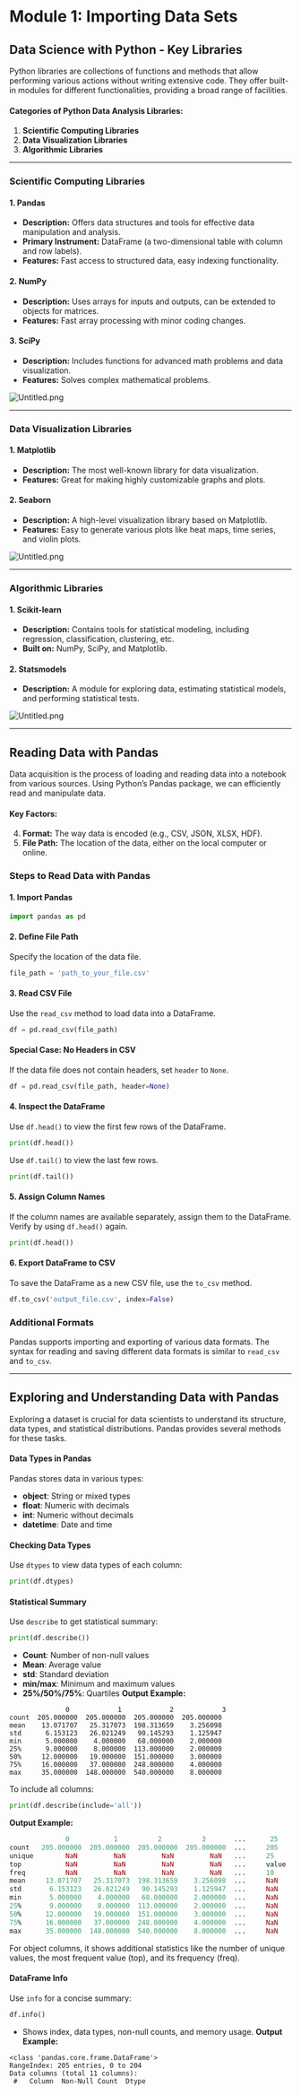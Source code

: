 

# Module 1: Importing Data Sets
## Data Science with Python - Key Libraries
Python libraries are collections of functions and methods that allow performing various actions without writing extensive code. They offer built-in modules for different functionalities, providing a broad range of facilities.
#### Categories of Python Data Analysis Libraries:
1. **Scientific Computing Libraries**
2. **Data Visualization Libraries**
3. **Algorithmic Libraries**

___
### Scientific Computing Libraries
#### 1. **Pandas**
- **Description:** Offers data structures and tools for effective data manipulation and analysis.
- **Primary Instrument:** DataFrame (a two-dimensional table with column and row labels).
- **Features:** Fast access to structured data, easy indexing functionality.
#### 2. **NumPy**
- **Description:** Uses arrays for inputs and outputs, can be extended to objects for matrices.
- **Features:** Fast array processing with minor coding changes.
#### 3. **SciPy**
- **Description:** Includes functions for advanced math problems and data visualization.
- **Features:** Solves complex mathematical problems.

![Untitled.png](https://prod-files-secure.s3.us-west-2.amazonaws.com/03e82b26-cccb-4906-bb56-adabcbdc0655/997ac361-58a8-4f04-bb0f-79fea4baa761/Untitled.png?X-Amz-Algorithm=AWS4-HMAC-SHA256&X-Amz-Content-Sha256=UNSIGNED-PAYLOAD&X-Amz-Credential=ASIAZI2LB466YWHFIWXH%2F20250208%2Fus-west-2%2Fs3%2Faws4_request&X-Amz-Date=20250208T031631Z&X-Amz-Expires=3600&X-Amz-Security-Token=IQoJb3JpZ2luX2VjEGsaCXVzLXdlc3QtMiJHMEUCIQCs5m9GQgJE3z7oq9sPHduNLtXD88eyS1zuLr4Thss91AIgPgRC26WqIiy4vS0xDMZj9HHBgm0AsysBphyMGraPyy4qiAQIhP%2F%2F%2F%2F%2F%2F%2F%2F%2F%2FARAAGgw2Mzc0MjMxODM4MDUiDC8uRYf75Lr3PM7poyrcA23REFBrFsLymgGI44xMVrfMWSSExwN6qQAaW6Bjk3twDi3wiZJ5leblTP1cNPohn1%2BsDkrdNE4u1Nha7qTE5hl6RKl8aiYUSNUMtRC8CCwylsUu7e31vGkc%2F3MasSyB4n25TV514Kt3DV7Lldy9caly9itGN44NERlD3G0b0EQIEueLXdPPOeoqRhyLA6YPY%2Bvj72d5sKAC%2FQGHrhsJOT80mzXcleipuL60T1cq0DRyXzGM7NwXuUD8csk%2Bfky%2FR7CxTQO3WHbfv1zb%2FOeAjGFGdFmUJ%2BeHcDM1LRZ0H3GGChCEJ4BC8lKjBt4WEfJeydcwgJ0pBBbZZKIARYI7b0bthMiw9j4h0em3%2BrzY0pzdt2STfcdwHhvwMijp%2BkZUlmdvSnyeCw8cgtAseBSuIatYRtfvi7D8O9L4h%2FIfOmgGgFMjyYjIB6oOGHe7vsms%2F4BUpbL3rcJoIAAlcM6vIqDZ%2BgzTZVIBg6B%2Fj6zNoxTBn29LrIs439XpzcTAHUM5cgrHjvqEm9n%2BAioC5wZvV0x4BacIugm7GqUCw%2FrsoweS%2B6PD%2B3ubavt5OUjOHVvPoMMBaB%2F9GMLEijV15ry3EYEG4BEux9XKb%2FxVhjDKqB5o7bTFS74wB7eeIsDyMOSVm70GOqUBaRl1xKSU%2FFbXvufHHd19Ho5t2cyav26SN7ee8sPMqtC7Kid62jJY6pyhJaMhhY2hGnpIqShss6vyvgInA%2FJrDTxx9nutMQYi1FnqVLH9Kwokn%2FzMGp%2F6vRaphik64DOfr5fHV%2BP99nj1IpMjhY6Me52u%2Bf%2BzGDKJvPVbqy%2F3KUAjHxJTjnDt9C2Zrws8AWLIoEV5q9ysXBCb3oOM9JtYQ9FnXJTZ&X-Amz-Signature=08088101efb4045821a43d5b866a32012c00a2eababb1daff679e4f694c8c59e&X-Amz-SignedHeaders=host&x-id=GetObject)
___
### Data Visualization Libraries
#### 1. **Matplotlib**
- **Description:** The most well-known library for data visualization.
- **Features:** Great for making highly customizable graphs and plots.
#### 2. **Seaborn**
- **Description:** A high-level visualization library based on Matplotlib.
- **Features:** Easy to generate various plots like heat maps, time series, and violin plots.

![Untitled.png](https://prod-files-secure.s3.us-west-2.amazonaws.com/03e82b26-cccb-4906-bb56-adabcbdc0655/733d1e42-5a53-4fd8-90c1-3d85254369a6/Untitled.png?X-Amz-Algorithm=AWS4-HMAC-SHA256&X-Amz-Content-Sha256=UNSIGNED-PAYLOAD&X-Amz-Credential=ASIAZI2LB466XKCWCAIR%2F20250208%2Fus-west-2%2Fs3%2Faws4_request&X-Amz-Date=20250208T031629Z&X-Amz-Expires=3600&X-Amz-Security-Token=IQoJb3JpZ2luX2VjEGsaCXVzLXdlc3QtMiJHMEUCIQCUdHeMSKxAfp36uWts0cPmuF7B4WhkSlHbvRZfcLPX%2FgIgcQjH8o1SVTvbjtVZ0N1pUOUPo1yo4D5tlC8atASa4eoqiAQIhP%2F%2F%2F%2F%2F%2F%2F%2F%2F%2FARAAGgw2Mzc0MjMxODM4MDUiDJzDa0nN2461O9nLBSrcA5wsI4JxNVexs4YCMsnbYwKSCJHbT5ha3D2IkE%2BudzxaTlXhU8y74F4vE9gNBzMA%2F6gqMvCZ6vrC%2Fx3TfMxCvjvcx7khDMdFVMVfUkEzY9ZNPHafg5URkiMNjWqDWmkmuiKFPTvz55F5MR0n1i1IMRo0XijRvQF0yguUDQZobUlo%2BYWxK2rswZjT3w1MsMG46fV0OyaS7aKGl0jN%2BRPDwReiU6fn6a%2Fvn4CMsLx9YllH736KMfjGs8f0EdfUPo%2Bh69cvX5BW4LCbWsF0a1hrhEvgNzsQGRI9t3NK%2FfhBrpb5hYj%2F5GQ%2BnYMCiirHKg3oH6HTcY5WBdTuPvQeaNbvJnd%2Fy70Nx%2FGwThoC6wxa02G2y5dXmHwV8T6%2BXShpwcUIa60Dic7ZhswCj1cswzKzVavL7wsW7F553KAtT%2B165mD%2Fv1qzpmZnmhLlZu%2B%2FNkIl%2BFivDEstBXIEGGqzi0qeccbYDshLzcjz1Mx3F0Fns6RgQP5gnmY2zVK9hJmPOQLdGZT4%2BQJLzLxMjo7HanExRyWpbbH%2Fex%2FZY1l72bRnHzSq%2FtYYNBn6Hbg%2BvUWIeycgacWtdeG1q7do9u0oXP%2BtWiO%2BPGN5dgqkRCKHdX5rSfsZO%2BficPbJhBrfJ22QMKKWm70GOqUB7N0Moez92ifVcehljogg2JxQNZNxIUph7ca3dm1UeSWtGAyJbQ5ae7jSD%2B3ssABbtoM0kf4VvFy9%2BmsYUeMHA0xfFrLqyQemAAPyv8%2B59LP42wFy1QEHll3I9DAbmEDUQI%2FzVM0FXLkVovREIlX9nR4pmYKXmYYTGC4sU01UQCuEFWi7VQXGpDU6%2FhKXV6ZmFi7kyO1BcoAZYiO8SvhDLGGxNu3f&X-Amz-Signature=603c87fc9a7a23e50b9a032d906d8a1e5a85ad0a73ba5a0798ffbf54022f9f86&X-Amz-SignedHeaders=host&x-id=GetObject)
___
### Algorithmic Libraries
#### 1. **Scikit-learn**
- **Description:** Contains tools for statistical modeling, including regression, classification, clustering, etc.
- **Built on:** NumPy, SciPy, and Matplotlib.
#### 2. **Statsmodels**
- **Description:** A module for exploring data, estimating statistical models, and performing statistical tests.

![Untitled.png](https://prod-files-secure.s3.us-west-2.amazonaws.com/03e82b26-cccb-4906-bb56-adabcbdc0655/c62885f5-417d-4179-834f-d68f8f2bdf39/Untitled.png?X-Amz-Algorithm=AWS4-HMAC-SHA256&X-Amz-Content-Sha256=UNSIGNED-PAYLOAD&X-Amz-Credential=ASIAZI2LB466XKCWCAIR%2F20250208%2Fus-west-2%2Fs3%2Faws4_request&X-Amz-Date=20250208T031629Z&X-Amz-Expires=3600&X-Amz-Security-Token=IQoJb3JpZ2luX2VjEGsaCXVzLXdlc3QtMiJHMEUCIQCUdHeMSKxAfp36uWts0cPmuF7B4WhkSlHbvRZfcLPX%2FgIgcQjH8o1SVTvbjtVZ0N1pUOUPo1yo4D5tlC8atASa4eoqiAQIhP%2F%2F%2F%2F%2F%2F%2F%2F%2F%2FARAAGgw2Mzc0MjMxODM4MDUiDJzDa0nN2461O9nLBSrcA5wsI4JxNVexs4YCMsnbYwKSCJHbT5ha3D2IkE%2BudzxaTlXhU8y74F4vE9gNBzMA%2F6gqMvCZ6vrC%2Fx3TfMxCvjvcx7khDMdFVMVfUkEzY9ZNPHafg5URkiMNjWqDWmkmuiKFPTvz55F5MR0n1i1IMRo0XijRvQF0yguUDQZobUlo%2BYWxK2rswZjT3w1MsMG46fV0OyaS7aKGl0jN%2BRPDwReiU6fn6a%2Fvn4CMsLx9YllH736KMfjGs8f0EdfUPo%2Bh69cvX5BW4LCbWsF0a1hrhEvgNzsQGRI9t3NK%2FfhBrpb5hYj%2F5GQ%2BnYMCiirHKg3oH6HTcY5WBdTuPvQeaNbvJnd%2Fy70Nx%2FGwThoC6wxa02G2y5dXmHwV8T6%2BXShpwcUIa60Dic7ZhswCj1cswzKzVavL7wsW7F553KAtT%2B165mD%2Fv1qzpmZnmhLlZu%2B%2FNkIl%2BFivDEstBXIEGGqzi0qeccbYDshLzcjz1Mx3F0Fns6RgQP5gnmY2zVK9hJmPOQLdGZT4%2BQJLzLxMjo7HanExRyWpbbH%2Fex%2FZY1l72bRnHzSq%2FtYYNBn6Hbg%2BvUWIeycgacWtdeG1q7do9u0oXP%2BtWiO%2BPGN5dgqkRCKHdX5rSfsZO%2BficPbJhBrfJ22QMKKWm70GOqUB7N0Moez92ifVcehljogg2JxQNZNxIUph7ca3dm1UeSWtGAyJbQ5ae7jSD%2B3ssABbtoM0kf4VvFy9%2BmsYUeMHA0xfFrLqyQemAAPyv8%2B59LP42wFy1QEHll3I9DAbmEDUQI%2FzVM0FXLkVovREIlX9nR4pmYKXmYYTGC4sU01UQCuEFWi7VQXGpDU6%2FhKXV6ZmFi7kyO1BcoAZYiO8SvhDLGGxNu3f&X-Amz-Signature=bd148534f434b9d744b14322d325645810e20b369e2d0942a09afc79574590d8&X-Amz-SignedHeaders=host&x-id=GetObject)
___
## Reading Data with Pandas
Data acquisition is the process of loading and reading data into a notebook from various sources. Using Python’s Pandas package, we can efficiently read and manipulate data.
#### Key Factors:
4. **Format:** The way data is encoded (e.g., CSV, JSON, XLSX, HDF).
5. **File Path:** The location of the data, either on the local computer or online.
### Steps to Read Data with Pandas
#### 1. **Import Pandas**
```python
import pandas as pd
```
#### 2. **Define File Path**
Specify the location of the data file.
```python
file_path = 'path_to_your_file.csv'
```
#### 3. **Read CSV File**
Use the `read_csv` method to load data into a DataFrame.
```python
df = pd.read_csv(file_path)
```
#### Special Case: No Headers in CSV
If the data file does not contain headers, set `header` to `None`.
```python
df = pd.read_csv(file_path, header=None)
```
#### 4. **Inspect the DataFrame**
Use `df.head()` to view the first few rows of the DataFrame.
```python
print(df.head())
```
Use `df.tail()` to view the last few rows.
```python
print(df.tail())
```
#### 5. **Assign Column Names**
If the column names are available separately, assign them to the DataFrame.
Verify by using `df.head()` again.
```python
print(df.head())
```
#### 6. **Export DataFrame to CSV**
To save the DataFrame as a new CSV file, use the `to_csv` method.
```python
df.to_csv('output_file.csv', index=False)
```
### Additional Formats
Pandas supports importing and exporting of various data formats. The syntax for reading and saving different data formats is similar to `read_csv` and `to_csv`.
___
## Exploring and Understanding Data with Pandas
Exploring a dataset is crucial for data scientists to understand its structure, data types, and statistical distributions. Pandas provides several methods for these tasks.
#### Data Types in Pandas
Pandas stores data in various types:
- **object**: String or mixed types
- **float**: Numeric with decimals
- **int**: Numeric without decimals
- **datetime**: Date and time
#### Checking Data Types
Use `dtypes` to view data types of each column:
```python
print(df.dtypes)
```
#### Statistical Summary
Use `describe` to get statistical summary:
```python
print(df.describe())
```
- **Count**: Number of non-null values
- **Mean**: Average value
- **std**: Standard deviation
- **min/max**: Minimum and maximum values
- **25%/50%/75%**: Quartiles
**Output Example:**
```plain text
              0            1            2            3
count  205.000000  205.000000  205.000000  205.000000
mean    13.071707   25.317073  198.313659    3.256098
std      6.153123   26.021249   90.145293    1.125947
min      5.000000    4.000000   68.000000    2.000000
25%      9.000000    8.000000  113.000000    2.000000
50%     12.000000   19.000000  151.000000    3.000000
75%     16.000000   37.000000  248.000000    4.000000
max     35.000000  148.000000  540.000000    8.000000
```
To include all columns:
```python
print(df.describe(include='all'))
```
**Output Example:**
```r
              0           1          2          3       ...      25       26       27
count   205.000000  205.000000  205.000000  205.000000  ...     205      205      205
unique        NaN         NaN         NaN         NaN   ...     25       25       25
top           NaN         NaN         NaN         NaN   ...     value    value    value
freq          NaN         NaN         NaN         NaN   ...     10       10       10
mean     13.071707   25.317073  198.313659    3.256098  ...     NaN      NaN      NaN
std       6.153123   26.021249   90.145293    1.125947  ...     NaN      NaN      NaN
min       5.000000    4.000000   68.000000    2.000000  ...     NaN      NaN      NaN
25%       9.000000    8.000000  113.000000    2.000000  ...     NaN      NaN      NaN
50%      12.000000   19.000000  151.000000    3.000000  ...     NaN      NaN      NaN
75%      16.000000   37.000000  248.000000    4.000000  ...     NaN      NaN      NaN
max      35.000000  148.000000  540.000000    8.000000  ...     NaN      NaN      NaN
```
For object columns, it shows additional statistics like the number of unique values, the most frequent value (top), and its frequency (freq).
#### DataFrame Info
Use `info` for a concise summary:
```python
df.info()
```
- Shows index, data types, non-null counts, and memory usage.
**Output Example:**
```less
<class 'pandas.core.frame.DataFrame'>
RangeIndex: 205 entries, 0 to 204
Data columns (total 11 columns):
 #   Column  Non-Null Count  Dtype

